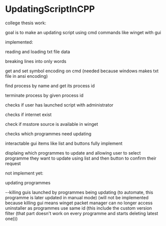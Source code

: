 # UpdatingScriptInCPP
college thesis work: 

goal is to make an updating script using cmd commands like winget with gui



implemented:

reading and loading txt file data

breaking lines into only words

get and set symbol encoding on cmd (needed because windows makes txt file in ansi encoding)

find process by name and get its process id

terminate process by given process id

checks if user has launched script with administrator

checks if internet exist

check if msstore source is available in winget

checks which programmes need updating

interactable gui items like list and buttons fully implement

displaing which programmes to update and allowing user to select programme they want to update using list and then button to confirm their request


not implement yet:

updating programmes

--killing guis launched by programmes being updating (to automate, this programme is later updated in manual mode) (will not be implemented because killing gui means winget packet manager can no longer access uninstaller as programmes use same id (this include the custom version filter (that part doesn't work on every programme and starts deleting latest one)))



